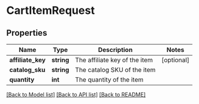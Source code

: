 # CartItemRequest

## Properties
Name | Type | Description | Notes
------------ | ------------- | ------------- | -------------
**affiliate_key** | **string** | The affiliate key of the item | [optional] 
**catalog_sku** | **string** | The catalog SKU of the item | 
**quantity** | **int** | The quantity of the item | 

[[Back to Model list]](../README.md#documentation-for-models) [[Back to API list]](../README.md#documentation-for-api-endpoints) [[Back to README]](../README.md)


